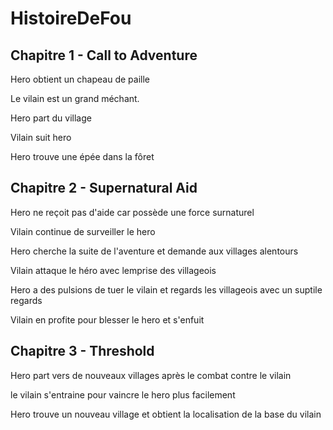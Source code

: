 # HistoireDeFou
## Chapitre 1 - Call to Adventure
Hero obtient un chapeau de paille

Le vilain est un grand méchant.

Hero part du village

Vilain suit hero

Hero trouve une épée dans la fôret

## Chapitre 2 - Supernatural Aid
Hero ne reçoit pas d'aide car possède une force surnaturel

Vilain continue de surveiller le hero

Hero cherche la suite de l'aventure et demande aux villages alentours

Vilain attaque le héro avec lemprise des villageois

Hero a des pulsions de tuer le vilain et regards les villageois avec un suptile regards

Vilain en profite pour blesser le hero et s'enfuit

## Chapitre 3 - Threshold
Hero part vers de nouveaux villages après le combat contre le vilain

le vilain s'entraine pour vaincre le hero plus facilement

Hero trouve un nouveau village et obtient la localisation de la base du vilain
